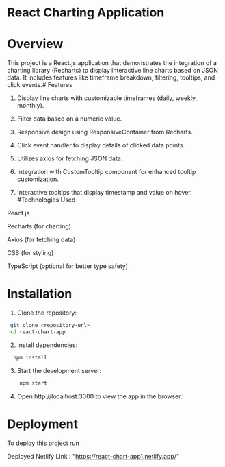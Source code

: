 
# React Charting Application
# Overview
This project is a React.js application that demonstrates the integration of a charting library (Recharts) to display interactive line charts based on JSON data. It includes features like timeframe breakdown, filtering, tooltips, and click events.# Features

1) Display line charts with customizable timeframes (daily, weekly, monthly).

2) Filter data based on a numeric value.

3) Responsive design using ResponsiveContainer from Recharts.
4) Click event handler to display details of clicked data points.
5) Utilizes axios for fetching JSON data.
6) Integration with CustomTooltip component for enhanced tooltip   customization.
7) Interactive tooltips that display timestamp and value on hover.
#Technologies Used

React.js

Recharts (for charting)

Axios (for fetching data)

CSS (for styling)

TypeScript (optional for better type safety)
# Installation

1) Clone the repository:

```bash
 git clone <repository-url>
 cd react-chart-app
```
2) Install dependencies:
```bash
  npm install
```

3) Start the development server:
```bash
    npm start
```

4) Open http://localhost:3000 to view the app in the browser.

# Deployment

To deploy this project run


Deployed Netlify Link : "https://react-chart-app1.netlify.app/"
